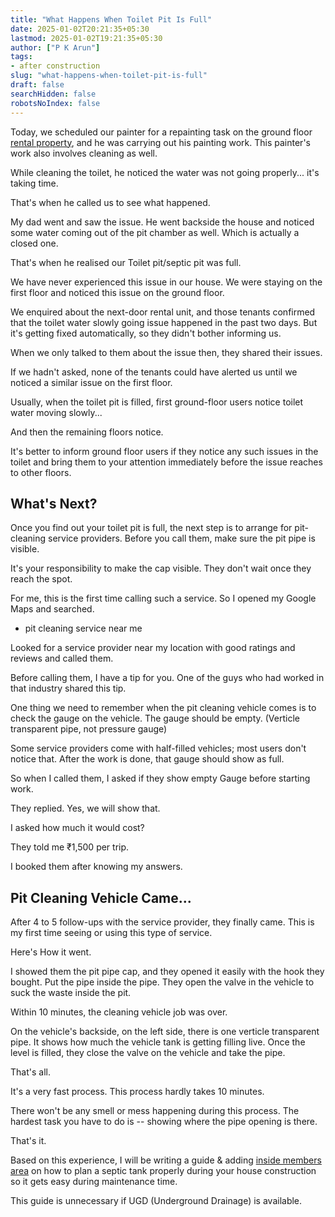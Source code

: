 ```yaml
---
title: "What Happens When Toilet Pit Is Full"
date: 2025-01-02T20:21:35+05:30
lastmod: 2025-01-02T19:21:35+05:30
author: ["P K Arun"]
tags: 
- after construction
slug: "what-happens-when-toilet-pit-is-full"
draft: false 
searchHidden: false
robotsNoIndex: false 
---
```

Today, we scheduled our painter for a repainting task on the ground floor [rental property](https://pkarun.com/tags/rental-property/), and he was carrying out his painting work. This painter's work also involves cleaning as well. 

While cleaning the toilet, he noticed the water was not going properly... it's taking time.

That's when he called us to see what happened.

My dad went and saw the issue. He went backside the house and noticed some water coming out of the pit chamber as well. Which is actually a closed one. 

That's when he realised our Toilet pit/septic pit was full. 

We have never experienced this issue in our house. We were staying on the first floor and noticed this issue on the ground floor.

We enquired about the next-door rental unit, and those tenants confirmed that the toilet water slowly going issue happened in the past two days. But it's getting fixed automatically, so they didn't bother informing us. 

When we only talked to them about the issue then, they shared their issues. 

If we hadn't asked, none of the tenants could have alerted us until we noticed a similar issue on the first floor.

Usually, when the toilet pit is filled, first ground-floor users notice toilet water moving slowly... 

And then the remaining floors notice. 

It's better to inform ground floor users if they notice any such issues in the toilet and bring them to your attention immediately before the issue reaches to other floors. 

## What's Next? 

Once you find out your toilet pit is full, the next step is to arrange for pit-cleaning service providers. Before you call them, make sure the pit pipe is visible. 

It's your responsibility to make the cap visible. They don't wait once they reach the spot. 

For me, this is the first time calling such a service. So I opened my Google Maps and searched. 

- pit cleaning service near me

Looked for a service provider near my location with good ratings and reviews and called them.

Before calling them, I have a tip for you. One of the guys who had worked in that industry shared this tip.

One thing we need to remember when the pit cleaning vehicle comes is to check the gauge on the vehicle. The gauge should be empty. (Verticle transparent pipe, not pressure gauge)

Some service providers come with half-filled vehicles; most users don't notice that. After the work is done, that gauge should show as full. 

So when I called them, I asked if they show empty Gauge before starting work.

They replied. Yes, we will show that. 

I asked how much it would cost?

They told me ₹1,500 per trip. 

I booked them after knowing my answers. 


## Pit Cleaning Vehicle Came...

After 4 to 5 follow-ups with the service provider, they finally came. This is my first time seeing or using this type of service.

Here's How it went.

I showed them the pit pipe cap, and they opened it easily with the hook they bought. Put the pipe inside the pipe. They open the valve in the vehicle to suck the waste inside the pit. 

Within 10 minutes, the cleaning vehicle job was over. 

On the vehicle's backside, on the left side, there is one verticle transparent pipe. It shows how much the vehicle tank is getting filling live. Once the level is filled, they close the valve on the vehicle and take the pipe.

That's all.

It's a very fast process. This process hardly takes 10 minutes. 

There won't be any smell or mess happening during this process. The hardest task you have to do is -- showing where the pipe opening is there. 

That's it. 

Based on this experience, I will be writing a guide & adding [inside members area](/products/) on how to plan a septic tank properly during your house construction so it gets easy during maintenance time. 

This guide is unnecessary if UGD (Underground Drainage) is available. 